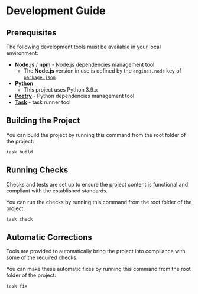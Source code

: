 <!-- Source: https://github.com/arduino/tooling-project-assets/blob/main/documentation-templates/contributor-guide/task/development.md -->

# Development Guide

## Prerequisites

The following development tools must be available in your local environment:

- [**Node.js** / **npm**](https://nodejs.org/en/download/) - Node.js dependencies management tool
  - The **Node.js** version in use is defined by the `engines.node` key of [`package.json`](../package.json).
- [**Python**](https://wiki.python.org/moin/BeginnersGuide/Download)
  - <!-- PYTHON_VERSION -->
    This project uses Python 3.9.x
- [**Poetry**](https://python-poetry.org/docs/#installation) - Python dependencies management tool
- [**Task**](https://taskfile.dev/installation/) - task runner tool

## Building the Project

You can build the project by running this command from the root folder of the project:

```text
task build
```

## Running Checks

Checks and tests are set up to ensure the project content is functional and compliant with the established standards.

You can run the checks by running this command from the root folder of the project:

```text
task check
```

## Automatic Corrections

Tools are provided to automatically bring the project into compliance with some of the required checks.

You can make these automatic fixes by running this command from the root folder of the project:

```text
task fix
```
